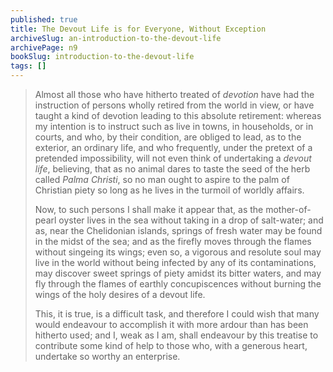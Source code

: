 ```yaml
---
published: true
title: The Devout Life is for Everyone, Without Exception
archiveSlug: an-introduction-to-the-devout-life
archivePage: n9
bookSlug: introduction-to-the-devout-life
tags: []
---
```


> Almost all those who have hitherto treated of *devotion* have had the instruction of persons wholly retired from the world in view, or have taught a kind of devotion leading to this absolute retirement: whereas my intention is to instruct such as live in towns, in households, or in courts, and who, by their condition, are obliged to lead, as to the exterior, an ordinary life, and who frequently, under the pretext of a pretended impossibility, will not even think of undertaking a *devout life*, believing, that as no animal dares to taste the seed of the herb called *Palma Christi*, so no man ought to aspire to the palm of Christian piety so long as he lives in the turmoil of worldly affairs.
>
> Now, to such persons I shall make it appear that, as the mother-of-pearl oyster lives in the sea without taking in a drop of salt-water; and as, near the Chelidonian islands, springs of fresh water may be found in the midst of the sea; and as the firefly moves through the flames without singeing its wings; even so, a vigorous and resolute soul may live in the world without being infected by any of its contaminations, may discover sweet springs of piety amidst its bitter waters, and may fly through the flames of earthly concupiscences without burning the wings of the holy desires of a devout life.
>
> This, it is true, is a difficult task, and therefore I could wish that many would endeavour to accomplish it with more ardour than has been hitherto used; and I, weak as I am, shall endeavour by this treatise to contribute some kind of help to those who, with a generous heart, undertake so worthy an enterprise.
